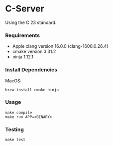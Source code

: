 # C-Server

Using the C 23 standard.

### Requirements
- Apple clang version 16.0.0 (clang-1600.0.26.4)
- cmake version 3.31.2
- ninja 1.12.1

### Install Dependencies

MacOS:
```
brew install cmake ninja
```

### Usage

```
make compile
make run APP=<BINARY>
```

### Testing

```
make test
```
